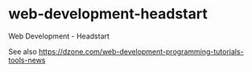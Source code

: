 # web-development-headstart
Web Development - Headstart

See also https://dzone.com/web-development-programming-tutorials-tools-news
